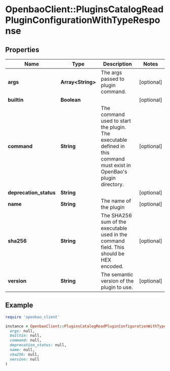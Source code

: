 # OpenbaoClient::PluginsCatalogReadPluginConfigurationWithTypeResponse

## Properties

| Name | Type | Description | Notes |
| ---- | ---- | ----------- | ----- |
| **args** | **Array&lt;String&gt;** | The args passed to plugin command. | [optional] |
| **builtin** | **Boolean** |  | [optional] |
| **command** | **String** | The command used to start the plugin. The executable defined in this command must exist in OpenBao&#39;s plugin directory. | [optional] |
| **deprecation_status** | **String** |  | [optional] |
| **name** | **String** | The name of the plugin | [optional] |
| **sha256** | **String** | The SHA256 sum of the executable used in the command field. This should be HEX encoded. | [optional] |
| **version** | **String** | The semantic version of the plugin to use. | [optional] |

## Example

```ruby
require 'openbao_client'

instance = OpenbaoClient::PluginsCatalogReadPluginConfigurationWithTypeResponse.new(
  args: null,
  builtin: null,
  command: null,
  deprecation_status: null,
  name: null,
  sha256: null,
  version: null
)
```

